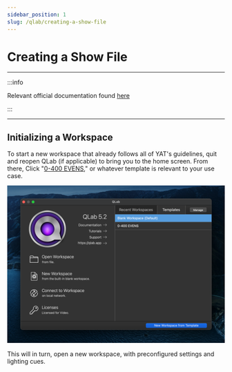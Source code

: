 ```yaml
---
sidebar_position: 1
slug: /qlab/creating-a-show-file
---
```


# Creating a Show File

---

:::info

Relevant official documentation found [here](https://qlab.app/docs/v5/fundamentals/workspace/)

:::

---



## Initializing a Workspace

To start a new workspace that already follows all of YAT's guidelines, quit and reopen QLab (if applicable) to bring you to the home screen. From there, Click "<u>0-400 EVENS</u>," or whatever template is relevant to your use case. 



![img](./img/qlab-templates.png)

This will in turn, open a new workspace, with preconfigured settings and lighting cues.
